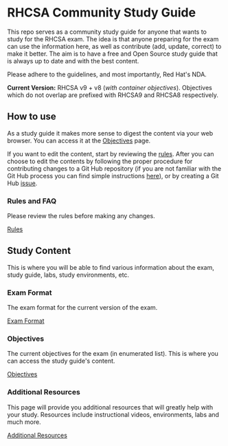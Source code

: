 # RHCSA Community Study Guide

This repo serves as a community study guide for anyone that wants to study for the RHCSA exam. The idea is that anyone preparing for the exam can use the information here, as well as contribute (add, update, correct) to make it better. The aim is to have a free and Open Source study guide that is always up to date and with the best content.

Please adhere to the guidelines, and most importantly, Red Hat's NDA.

**Current Version:** RHCSA v9 + v8 (_with container objectives_). Objectives which do not overlap are prefixed with RHCSA9 and RHCSA8 respectively.

## How to use

As a study guide it makes more sense to digest the content via your web browser. You can access it at the [Objectives](markdown/Objectives.md) page.

If you want to edit the content, start by reviewing the [rules](markdown/Rules.md). After you can choose to edit the contents by following the proper procedure for contributing changes to a Git Hub repository (if you are not familiar with the Git Hub process you can find simple instructions [here](https://kbroman.org/github_tutorial/pages/fork.html)), or by creating a Git Hub [issue](https://github.com/victorbrca/rhcsa-study-guide/issues/new/choose).

### Rules and FAQ

Please review the rules before making any changes.

[Rules](markdown/Rules.md)

## Study Content

This is where you will be able to find various information about the exam, study guide, labs, study environments, etc.

### Exam Format

The exam format for the current version of the exam.

[Exam Format](markdown/Exam-Format.md)

### Objectives

The current objectives for the exam (in enumerated list). This is where you can access the study guide's content.

[Objectives](markdown/Objectives.md)

### Additional Resources

This page will provide you additional resources that will greatly help with your study. Resources include instructional videos, environments, labs and much more.

[Additional Resources](markdown/Additional-Resources.md)
